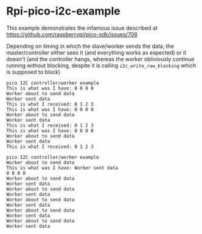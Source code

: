 # Rpi-pico-i2c-example

This example demonstrates the infamous issue described at https://github.com/raspberrypi/pico-sdk/issues/708 

Depending on timing in which the slave/worker sends the data, the master/controller either sees it (and everything works as expected) or it doesn't (and the controller hangs, whereas the worker obliviously continue running without blocking, despite it is calling `i2c_write_raw_blocking` which is supposed to block)

```
pico I2C controller/worker example
This is what was I have: 0 0 0 0 
Worker about to send data
Worker sent data
This is what I received: 0 1 2 3 
This is what was I have: 0 0 0 0 
Worker about to send data
Worker sent data
This is what I received: 0 1 2 3 
This is what was I have: 0 0 0 0 
Worker about to send data
Worker sent data
This is what I received: 0 1 2 3 
```

```
pico I2C controller/worker example
Worker about to send data
This is what was I have: Worker sent data
0 0 0 0 
Worker about to send data
Worker sent data
Worker about to send data
Worker sent data
Worker about to send data
Worker sent data
Worker about to send data
Worker sent data
Worker about to send data
Worker sent data
```
